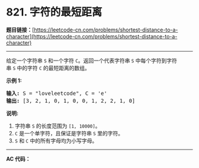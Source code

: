 # 821. 字符的最短距离

**题目链接：**[https://leetcode-cn.com/problems/shortest-distance-to-a-character](https://leetcode-cn.com/problems/shortest-distance-to-a-character)

---

<div class="content__1Y2H">
 <div class="notranslate">
  <p>给定一个字符串&nbsp;<code>S</code>&nbsp;和一个字符&nbsp;<code>C</code>。返回一个代表字符串&nbsp;<code>S</code>&nbsp;中每个字符到字符串&nbsp;<code>S</code>&nbsp;中的字符&nbsp;<code>C</code>&nbsp;的最短距离的数组。</p> 
  <p><strong>示例 1:</strong></p> 
  <pre class="language-text"><strong>输入:</strong> S = "loveleetcode", C = 'e'
<strong>输出:</strong> [3, 2, 1, 0, 1, 0, 0, 1, 2, 2, 1, 0]
</pre> 
  <p><strong>说明:</strong></p> 
  <ol> 
   <li>字符串&nbsp;<code>S</code>&nbsp;的长度范围为&nbsp;<code>[1, 10000]</code>。</li> 
   <li><code>C</code>&nbsp;是一个单字符，且保证是字符串&nbsp;<code>S</code>&nbsp;里的字符。</li> 
   <li><code>S</code>&nbsp;和&nbsp;<code>C</code>&nbsp;中的所有字母均为小写字母。</li> 
  </ol> 
 </div>
</div>

---

**AC 代码：**

```java

```
